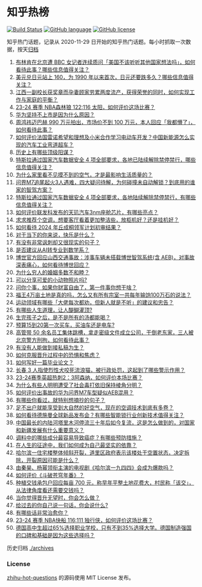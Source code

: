 # 知乎热榜
[![Build Status](https://github.com/ToWeLong/zhihu-hot-questions/workflows/CI/badge.svg)](https://github.com/ToWeLong/zhihu-hot-questions/actions)
[![GitHub language](https://img.shields.io/badge/language-golang-orange.svg)](https://golang.org/)
[![GitHub license](https://img.shields.io/github/license/ToWeLong/zhihu-hot-questions)](https://github.com/ToWeLong/zhihu-hot-questions/blob/main/LICENSE)

知乎热门话题，记录从 2020-11-29 日开始的知乎热门话题。每小时抓取一次数据，按天[归档](./archives)

<!-- BEGIN -->

1. [布林肯在北京遭 BBC 女记者连续质问「美国不该听听其他国家想法吗」，如何看待此事？哪些信息值得关注？](https://www.zhihu.com/question/654368901)
1. [美元兑日元站上 160，为 1990 年以来首次，日元还要跌多久？哪些信息值得关注？](https://www.zhihu.com/question/654461447)
1. [江西一副校长获奖章而孕妻顾家劳累两度流产，获得荣誉的同时，如何实现工作与家庭的平衡？](https://www.zhihu.com/question/654377827)
1. [23-24 赛季 NBA森林狼 122:116 太阳，如何评价这场比赛？](https://www.zhihu.com/question/654457477)
1. [华为坚持不上市是因为什么原因？](https://www.zhihu.com/question/654115765)
1. [周鸿祎迈巴赫 990 万元拍出，市场价不到 100 万元，本人回应「我都懵了」，如何看待此事？](https://www.zhihu.com/question/654419121)
1. [如何评价法国雷诺希望和理想及小米合作学习电动车开发？中国新能源怎么实现的汽车工业弯道超车？](https://www.zhihu.com/question/654370787)
1. [历史上有哪些顶级阳谋？](https://www.zhihu.com/question/654411469)
1. [特斯拉通过国家汽车数据安全 4 项全部要求，各地已陆续解除禁停禁行，哪些信息值得关注？](https://www.zhihu.com/question/654419130)
1. [为什么家里看不见摸不到的空气，才是最影响生活质量的？](https://www.zhihu.com/question/649329348)
1. [问界M7追尾起火3人遇难，四大疑问待解，为何碰撞未自动解锁？到底用的谁家的智驾方案？](https://www.zhihu.com/question/654456206)
1. [特斯拉通过国家汽车数据安全 4 项全部要求，各地陆续解除禁停禁行，有哪些信息值得关注？](https://www.zhihu.com/question/654418513)
1. [如何评价联发科发布的天玑汽车3nm座舱芯片，有哪些亮点？](https://www.zhihu.com/question/654458948)
1. [求求推荐个空调，想要客厅看着更加整洁些，放柜机好？还是挂机好？](https://www.zhihu.com/question/654073988)
1. [如何看待 2024 年丘成桐领军计划初审结果？](https://www.zhihu.com/question/654192668)
1. [对于当下的你来说，快乐是什么？](https://www.zhihu.com/question/649449401)
1. [有没有非常讽刺却又很现实的句子？](https://www.zhihu.com/question/654372454)
1. [是否建议从AI转专业到数学系？](https://www.zhihu.com/question/654320642)
1. [博世官方回应山西交通事故：涉事车辆未搭载博世智驾系统(含 AEB)，对事故深表痛心，如何看待博世回应？](https://www.zhihu.com/question/654390008)
1. [为什么穷人的婚姻多数不和睦？](https://www.zhihu.com/question/652806957)
1. [可以分享可爱的小动物照片吗?](https://www.zhihu.com/question/647296535)
1. [问你个事，如果你财富自由了，第一件事你想干啥？](https://www.zhihu.com/question/648653174)
1. [福王4万亩土地是真的吗，怎么又有所有宗室一共每年输饷100万石的说法？](https://www.zhihu.com/question/521225474)
1. [运动领域有哪些「大佬每次都劝，但新人就是不听」的建议和忠告？](https://www.zhihu.com/question/653971802)
1. [有哪些人生道理，让人醍醐灌顶?](https://www.zhihu.com/question/557822930)
1. [生完孩子之后，是不是所有的汤都能喝？](https://www.zhihu.com/question/654360561)
1. [预算15到20第一次买车，买油车还是电车?](https://www.zhihu.com/question/654376791)
1. [高管带 50 余名员工集体跳槽，拿走密级文件成立公司，干倒老东家，三人被北京警方刑拘，如何看待此事？](https://www.zhihu.com/question/654296128)
1. [有没有人能做到接私稿为生？](https://www.zhihu.com/question/477447704)
1. [如何克服晋升过程中的恐惧和焦虑？](https://www.zhihu.com/question/654437537)
1. [如何写好一篇毕业论文？](https://www.zhihu.com/question/21848942)
1. [长春 3 人指使烈性犬咬死流浪猫，被行政处罚，这起到了哪些警示作用？](https://www.zhihu.com/question/654271201)
1. [23-24赛季英超热刺2：3阿森纳，如何评价本场比赛？](https://www.zhihu.com/question/654411538)
1. [为什么有些人明明遭受了社会毒打依旧保持棱角分明？](https://www.zhihu.com/question/654316450)
1. [如何评价出事故的华为问界M7车型疑似AEB混用？](https://www.zhihu.com/question/654394148)
1. [有哪些你看过，就特别想摘抄的句子？](https://www.zhihu.com/question/654421505)
1. [足不出户就能享受到大自然的好空气，现在的空调技术到底有多卷？](https://www.zhihu.com/question/654385249)
1. [如何看待德施曼全球新品发布会？有哪些智能锁行业创新技术值得关注？](https://www.zhihu.com/question/654386489)
1. [中国最长的内陆河塔里木河停流三十年后如今复流，这是怎么做到的，对国家和新疆发展有什么重要意义？](https://www.zhihu.com/question/653949303)
1. [调料中的哪些成分最容易导致癌症？有哪些预防措施？](https://www.zhihu.com/question/653832905)
1. [在人生的征途中，我们如何成为自己最坚实的依靠？](https://www.zhihu.com/question/654456092)
1. [哈尔滨一住宅楼整体倾斜开裂，道里区政府表示该楼处于空置状态，决定拆除，开裂原因可能是什么？](https://www.zhihu.com/question/654360465)
1. [由秦昊、杨幂领衔主演的电视剧《哈尔滨一九四四》会成为爆款吗？](https://www.zhihu.com/question/653892199)
1. [如何评价《斗破苍穹年番》？](https://www.zhihu.com/question/546282352)
1. [种植交钱承包户回应每亩 700 元，称早年平整土地花费大，村民称「该交」，从法律角度看还需要交钱吗？](https://www.zhihu.com/question/654455469)
1. [当你觉得晋升无望时，你会怎么做？](https://www.zhihu.com/question/654437376)
1. [给过去的你自己说一句话，你会说什么?](https://www.zhihu.com/question/654105738)
1. [有哪些话非常治愈你？](https://www.zhihu.com/question/654421939)
1. [23-24 赛季 NBA快船 116:111 独行侠，如何评价这场比赛？](https://www.zhihu.com/question/654426404)
1. [德国高中生超过65%选择职业学校，只有不到35%选择大学。德国制造强国的口碑和基础是因为这些选择吗？](https://www.zhihu.com/question/650817279)

<!-- END -->

历史归档 [./archives](./archives)


### License
[zhihu-hot-questions](https://github.com/towelong/zhihu-hot-questions) 的源码使用 MIT License 发布。